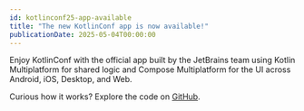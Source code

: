 ```yaml
---
id: kotlinconf25-app-available
title: "The new KotlinConf app is now available!"
publicationDate: 2025-05-04T00:00:00
---
```


Enjoy KotlinConf with the official app built by the JetBrains team using Kotlin Multiplatform for shared logic and Compose Multiplatform for the UI across Android, iOS, Desktop, and Web.

Curious how it works? Explore the code on [GitHub](https://github.com/JetBrains/kotlinconf-app).
